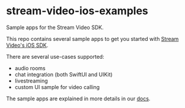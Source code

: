 # stream-video-ios-examples
Sample apps for the Stream Video SDK.

This repo contains several sample apps to get you started with [Stream Video's iOS SDK](https://github.com/GetStream/stream-video-swift).

There are several use-cases supported:
- audio rooms
- chat integration (both SwiftUI and UIKit)
- livestreaming
- custom UI sample for video calling

The sample apps are explained in more details in our [docs](https://getstream.io/video/docs/ios/). 
